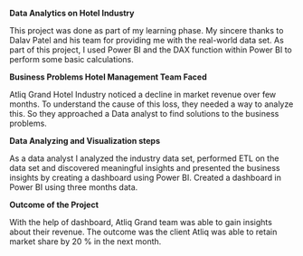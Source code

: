 **Data Analytics on Hotel Industry**
 
This project was done as part of my learning phase. My sincere thanks to Dalav Patel and his team for providing me with the real-world data set. As part of this project, I used Power BI and the DAX function within Power BI to perform some basic calculations.
 
**Business Problems Hotel Management Team Faced**

Atliq Grand Hotel Industry noticed a decline in market revenue over few months. To understand the cause of this loss, they needed a way to analyze this. So they approached a Data analyst to find solutions to the business problems.

**Data Analyzing and Visualization steps**

As a data analyst I analyzed the industry data set, performed ETL on the data set and discovered meaningful insights and presented the business insights by creating a dashboard using Power BI.
Created a dashboard in Power BI using three months data.

**Outcome of the Project**

With the help of dashboard, Atliq Grand team was able to gain insights about their revenue. The outcome was the client Atliq was able to retain market share by 20 % in the next month.
